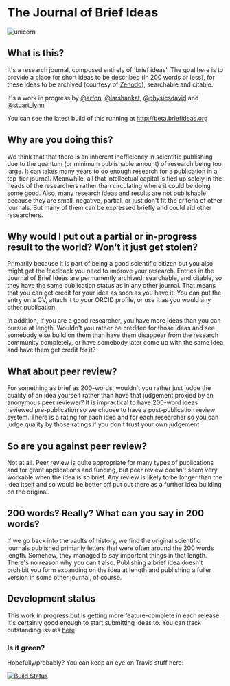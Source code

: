 The Journal of Brief Ideas
===========

![unicorn](https://cloud.githubusercontent.com/assets/4483/5155769/cc33e70e-725c-11e4-8462-8e77a7e438b1.jpg)

## What is this?

It's a research journal, composed entirely of 'brief ideas'. The goal here is to provide a place for short ideas to be described (in 200 words or less), for these ideas to be archived (courtesy of [Zenodo](http://zenodo.org)), searchable and citable.

It's a work in progress by [@arfon](http://twitter.com/arfon), [@larshankat](http://twitter.com/larshankat), [@physicsdavid](http://twitter.com/physicsdavid) and [@stuart_lynn](http://twitter.com/stuart_lynn)

You can see the latest build of this running at http://beta.briefideas.org

## Why are you doing this?

We think that that there is an inherent inefficiency in scientific publishing due to the quantum (or minimum publishable amount) of research being too large. It can takes many years to do enough research for a publication in a top-tier journal. Meanwhile, all that intellectual capital is tied up solely in the heads of the researchers rather than circulating where it could be doing some good. Also, many research ideas and results are not publishable because they are small, negative, partial, or just don't fit the criteria of other journals. But many of them can be expressed briefly and could aid other researchers.

## Why would I put out a partial or in-progress result to the world? Won't it just get stolen?

Primarily because it is part of being a good scientific citizen but you also might get the feedback you need to improve your research. Entries in the Journal of Brief Ideas are permanently archived, searchable, and citable, so they have the same publication status as in any other journal. That means that you can get credit for your idea as soon as you have it. You can put the entry on a CV, attach it to your ORCID profile, or use it as you would any other publication. 

In addition, if you are a good researcher, you have more ideas than you can pursue at length. Wouldn't you rather be credited for those ideas and see somebody else build on them than have them disappear from the research community completely, or have somebody later come up with the same idea and have them get credit for it?

## What about peer review?

For something as brief as 200-words, wouldn't you rather just judge the quality of an idea yourself rather than have that judgement proxied by an anonymous peer reviewer? It is impractical to have 200-word ideas reviewed pre-publication so we choose to have a post-publication review system. There is a rating for each idea and for each researcher so you can judge quality by those ratings if you don't trust your own judgement. 

## So are you against peer review?

Not at all. Peer review is quite appropriate for many types of publications and for grant applications and funding, but peer review doesn't seem very workable when the idea is so brief. Any review is likely to be longer than the idea itself and so would be better off put out there as a further idea building on the original.

## 200 words? Really? What can you say in 200 words?

If we go back into the vaults of history, we find the original scientific journals published primarily letters that were often around the 200 words length. Somehow, they managed to say important things in that length. There's no reason why you can't also. Publishing a brief idea doesn't prohibit you form expanding on the idea at length and publishing a fuller version in some other journal, of course.

## Development status

This work in progress but is getting more feature-complete in each release. It's certainly good enough to start submitting ideas to. You can track outstanding issues [here](https://github.com/openjournals/brief-ideas/issues).

### Is it green?

Hopefully/probably? You can keep an eye on Travis stuff here:

[![Build Status](https://travis-ci.org/openjournals/brief-ideas.svg?branch=master)](https://travis-ci.org/openjournals/brief-ideas)
